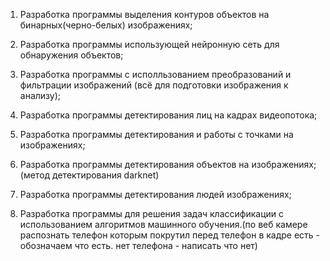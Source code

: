 1.  Разработка программы выделения контуров объектов на бинарных(черно-белых)
    изображениях;

2.  Разработка программы использующей нейронную сеть для обнаружения
    объектов;

3.  Разработка программы с исполльзованием преобразований и фильтрации
    изображений (всё для подготовки изображения к анализу);

4.  Разработка программы детектирования лиц на кадрах видеопотока;

5.  Разработка программы детектирования и работы с точками на
    изображениях;

6.  Разработка программы детектирования объектов на изображениях;
    (метод детектирования darknet)
    
7.  Разработка программы детектирования людей изображениях;

8.  Разработка программы для решения задач классификации с
    использованием алгоритмов машинного обучения.(по веб камере
    распознать телефон которым покрутил перед
    телефон в кадре есть - обозначаем что есть. нет телефона -
    написать что нет)
    

